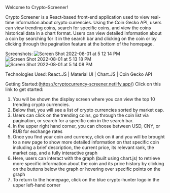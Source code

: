 Welcome to Crypto-Screener!

Crypto Screener is a React-based front-end application used to view real-time information about crypto currencies. Using the Coin Gecko API, users can view trending coins, search for specific coins, and view the coins historical data in a chart format. Users can view detailed information about a coin by searching for it in the search bar and clicking on the coin or by clicking through the pagination feature at the bottom of the homepage.

Screenshots: 
![Screen Shot 2022-08-01 at 5 12 14 PM](https://user-images.githubusercontent.com/100104797/182248686-0fc5a70c-318b-4390-8de1-0ac878642b1e.png)
![Screen Shot 2022-08-01 at 5 13 18 PM](https://user-images.githubusercontent.com/100104797/182248703-de50d871-1653-4c4a-b53e-105e27c77245.png)
![Screen Shot 2022-08-01 at 5 14 08 PM](https://user-images.githubusercontent.com/100104797/182248713-7a6247f7-a602-4935-8933-935157fc31c6.png)

Technologies Used: React.JS | Material UI | Chart.JS | Coin Gecko API

Getting Started:(https://cryptocurrency-screener.netlify.app/) Click on this link to get started:

  1. You will be shown the display screen where you can view the top 10 trending crypto currencies.
  2. Below that, you will see a list of crypto currencies sorted by market cap.
  3. Users can click on the trending coins, go through the coin list via pagination, or search for a specific coin in the search bar.
  4. In the upper right hand corner, you can choose between USD, CNY, or RUB for exchange rates
  5. Once you find your coin and currency, click on it and you will be brought to a new page to show more detailed information on that specific coin including a brief description, the current price, its relevant rank, the market cap, and a fully interactive graph
  6. Here, users can interact with the graph (built using chart.js) to retrieve more specific information about the coin and its price history by clicking on the buttons below the graph or hovering over specific points on the graph
  7. To return to the homepage, click on the blue crypto-hunter logo in the upper left-hand corner



